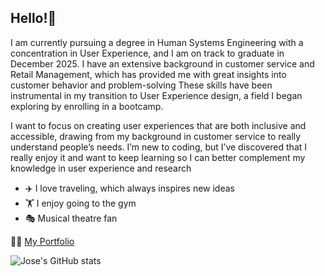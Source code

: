 ## Hello!👋
<p>I am currently pursuing a degree in Human Systems Engineering with a concentration in User Experience, and I am on track to graduate in December 2025. I have an extensive background in customer service and Retail Management, which has provided me with great insights into customer behavior and problem-solving These skills have been instrumental in my transition to User Experience design, a field I began exploring by enrolling in a bootcamp.</p>

<p>I want to focus on creating user experiences that are both inclusive and accessible, drawing from my background in customer service to really understand people’s needs. I’m new to coding, but I’ve discovered that I really enjoy it and want to keep learning so I can better complement my knowledge in user experience and research</p>

<ul>
 <li>✈️ I love traveling, which always inspires new ideas</li>
 <li>🏋️ I enjoy going to the gym</li>
 <li>🎭 Musical theatre fan</li>
</ul>

👨‍💻 [My Portfolio](https://joselongo.com/)

![Jose's GitHub stats](https://github-readme-stats.vercel.app/api?username=jlongo27&show_icons=true&bg_color=00000000)